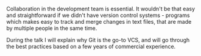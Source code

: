 Collaboration in the development team is essential. It wouldn't be that easy and straightforward if we didn't have version control systems - programs which makes easy to track and merge changes in text files, that are made by multiple people in the same time.

During the talk I will explain why Git is the go-to VCS, and will go through the best practices based on a few years of commercial experience.